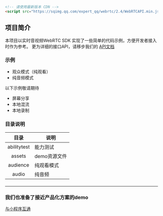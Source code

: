 

```html
<!-- 请使用最新版本 CDN -->
<script src="https://sqimg.qq.com/expert_qq/webrtc/2.4/WebRTCAPI.min.js" >
```

## 项目简介

本项目以实时音视频WebRTC SDK 实现了一些简单的代码示例，方便开发者接入时作为参考。
更为详细的接口API，请移步我们的 [API文档](https://cloud.tencent.com/document/product/647/17249)

### 示例

- 观众模式（纯观看）
- 纯音频模式

以下示例敬请期待

- 屏幕分享
- 本地混流
- 本地录制

### 目录说明

|    目录     | 说明         |
| :---------: | ------------ |
| abilitytest | 能力测试     |
|   assets    | demo资源文件 |
|  audience   | 纯观看模式   |
|    audio    | 纯音频       |


### 
___

### 我们也准备了接近产品化方案的demo

[与小程序互通](https://github.com/TencentVideoCloudMLVBDev/webrtc_web_source)



